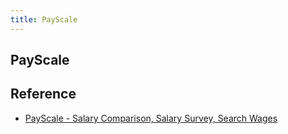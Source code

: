 ```yaml
---
title: PayScale
---
```


## PayScale


## Reference
* [PayScale \- Salary Comparison, Salary Survey, Search Wages](https://www.payscale.com/)
